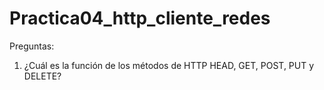 # Practica04_http_cliente_redes


Preguntas:
1. ¿Cuál es la función de los métodos de HTTP HEAD, GET, POST, PUT y DELETE?

